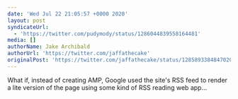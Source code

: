 ```yaml
---
date: 'Wed Jul 22 21:05:57 +0000 2020'
layout: post
syndicateUrl:
  - 'https://twitter.com/pudymody/status/1286044839558164481'
media: []
authorName: Jake Archibald
authorUrl: 'https://twitter.com/jaffathecake'
originalPost: 'https://twitter.com/jaffathecake/status/1285893384847020032'
---
```

What if, instead of creating AMP, Google used the site's RSS feed to render a lite version of the page using some kind of RSS reading web app…